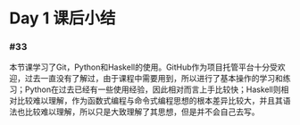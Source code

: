 # Day 1   课后小结

### #33

​    本节课学习了Git，Python和Haskell的使用。GitHub作为项目托管平台十分受欢迎，过去一直没有了解过，由于课程中需要用到，所以进行了基本操作的学习和练习；Python在过去已经有一些使用经验，因此相对而言上手比较快；Haskell则相对比较难以理解，作为函数式编程与命令式编程思想的根本差异比较大，并且其语法也比较难以理解，所以只是大致理解了其思想，但是并不会自己去写。